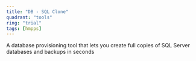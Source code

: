 ```yaml
---
title: "DB - SQL Clone"
quadrant: "tools"
ring: "trial"
tags: [hmpps]
---
```


A database provisioning tool that lets you create full copies of SQL Server databases and backups in seconds
